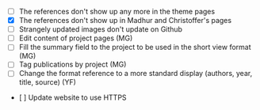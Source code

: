 - [ ] The references don't show up any more in the theme pages
- [x] The references don't show up in Madhur and Christoffer's pages
- [ ] Strangely updated images don't update on Github
- [ ] Edit content of project pages (MG)
- [ ] Fill the summary field to the project to be used in the short view format (MG)
- [ ] Tag publications by project (MG)
- [ ] Change the format reference to a more standard display (authors, year, title, source) (YF)
- [ ] Update website to use HTTPS
